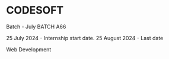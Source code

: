 # CODESOFT

Batch - July BATCH A66

25 July 2024   - Internship start date.
25 August 2024 - Last date 

Web Development
